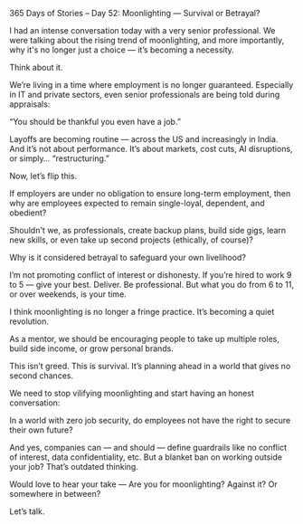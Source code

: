365 Days of Stories – Day 52: Moonlighting — Survival or Betrayal?

I had an intense conversation today with a very senior professional. We were talking about the rising trend of moonlighting, and more importantly, why it's no longer just a choice — it’s becoming a necessity.

Think about it.

We’re living in a time where employment is no longer guaranteed. Especially in IT and private sectors, even senior professionals are being told during appraisals:

“You should be thankful you even have a job.”

Layoffs are becoming routine — across the US and increasingly in India.
And it’s not about performance. It’s about markets, cost cuts, AI disruptions, or simply… “restructuring.”

Now, let’s flip this.

If employers are under no obligation to ensure long-term employment,
then why are employees expected to remain single-loyal, dependent, and obedient?

Shouldn't we, as professionals, create backup plans, build side gigs, learn new skills, or even take up second projects (ethically, of course)?

Why is it considered betrayal to safeguard your own livelihood?

I’m not promoting conflict of interest or dishonesty.
If you’re hired to work 9 to 5 — give your best. Deliver. Be professional.
But what you do from 6 to 11, or over weekends, is your time.

I think moonlighting is no longer a fringe practice. It’s becoming a quiet revolution.

As a mentor, we should be encouraging people to take up multiple roles, build side income, or grow personal brands.

This isn’t greed. This is survival.
It’s planning ahead in a world that gives no second chances.

We need to stop vilifying moonlighting and start having an honest conversation:

In a world with zero job security, do employees not have the right to secure their own future?

And yes, companies can — and should — define guardrails like no conflict of interest, data confidentiality, etc. But a blanket ban on working outside your job? That’s outdated thinking.

Would love to hear your take —
Are you for moonlighting? Against it? Or somewhere in between?

Let’s talk.